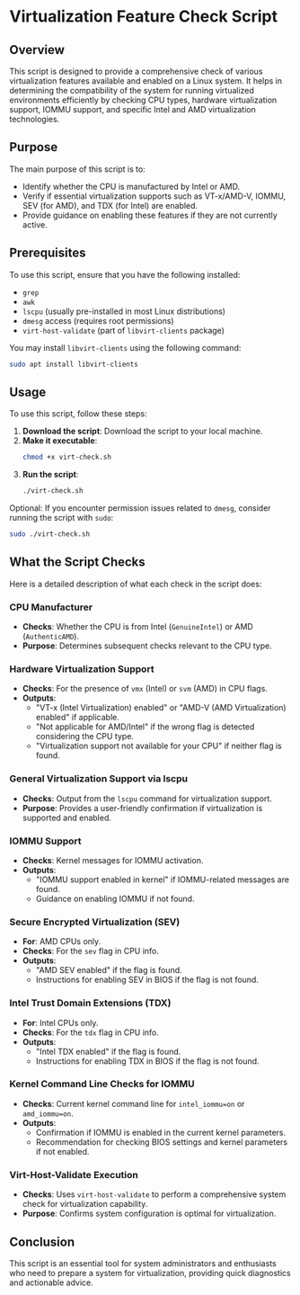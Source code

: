 
# Virtualization Feature Check Script

## Overview
This script is designed to provide a comprehensive check of various virtualization features available and enabled on a Linux system. It helps in determining the compatibility of the system for running virtualized environments efficiently by checking CPU types, hardware virtualization support, IOMMU support, and specific Intel and AMD virtualization technologies.

## Purpose
The main purpose of this script is to:
- Identify whether the CPU is manufactured by Intel or AMD.
- Verify if essential virtualization supports such as VT-x/AMD-V, IOMMU, SEV (for AMD), and TDX (for Intel) are enabled.
- Provide guidance on enabling these features if they are not currently active.

## Prerequisites
To use this script, ensure that you have the following installed:
- `grep`
- `awk`
- `lscpu` (usually pre-installed in most Linux distributions)
- `dmesg` access (requires root permissions)
- `virt-host-validate` (part of `libvirt-clients` package)

You may install `libvirt-clients` using the following command:
```bash
sudo apt install libvirt-clients
```

## Usage
To use this script, follow these steps:
1. **Download the script**: Download the script to your local machine.
2. **Make it executable**:
    ```bash
    chmod +x virt-check.sh
    ```
3. **Run the script**:
    ```bash
    ./virt-check.sh
    ```

Optional: If you encounter permission issues related to `dmesg`, consider running the script with `sudo`:
```bash
sudo ./virt-check.sh
```

## What the Script Checks
Here is a detailed description of what each check in the script does:

### CPU Manufacturer
- **Checks**: Whether the CPU is from Intel (`GenuineIntel`) or AMD (`AuthenticAMD`).
- **Purpose**: Determines subsequent checks relevant to the CPU type.

### Hardware Virtualization Support
- **Checks**: For the presence of `vmx` (Intel) or `svm` (AMD) in CPU flags.
- **Outputs**:
  - "VT-x (Intel Virtualization) enabled" or "AMD-V (AMD Virtualization) enabled" if applicable.
  - "Not applicable for AMD/Intel" if the wrong flag is detected considering the CPU type.
  - "Virtualization support not available for your CPU" if neither flag is found.

### General Virtualization Support via lscpu
- **Checks**: Output from the `lscpu` command for virtualization support.
- **Purpose**: Provides a user-friendly confirmation if virtualization is supported and enabled.

### IOMMU Support
- **Checks**: Kernel messages for IOMMU activation.
- **Outputs**:
  - "IOMMU support enabled in kernel" if IOMMU-related messages are found.
  - Guidance on enabling IOMMU if not found.

### Secure Encrypted Virtualization (SEV)
- **For**: AMD CPUs only.
- **Checks**: For the `sev` flag in CPU info.
- **Outputs**:
  - "AMD SEV enabled" if the flag is found.
  - Instructions for enabling SEV in BIOS if the flag is not found.

### Intel Trust Domain Extensions (TDX)
- **For**: Intel CPUs only.
- **Checks**: For the `tdx` flag in CPU info.
- **Outputs**:
  - "Intel TDX enabled" if the flag is found.
  - Instructions for enabling TDX in BIOS if the flag is not found.

### Kernel Command Line Checks for IOMMU
- **Checks**: Current kernel command line for `intel_iommu=on` or `amd_iommu=on`.
- **Outputs**:
  - Confirmation if IOMMU is enabled in the current kernel parameters.
  - Recommendation for checking BIOS settings and kernel parameters if not enabled.

### Virt-Host-Validate Execution
- **Checks**: Uses `virt-host-validate` to perform a comprehensive system check for virtualization capability.
- **Purpose**: Confirms system configuration is optimal for virtualization.

## Conclusion
This script is an essential tool for system administrators and enthusiasts who need to prepare a system for virtualization, providing quick diagnostics and actionable advice.
